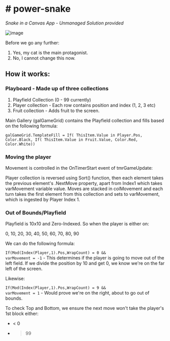 <h1># power-snake</h1>

<i>Snake in a Canvas App - Unmanaged Solution provided</i>

![image](https://user-images.githubusercontent.com/96265020/163811054-5838365b-4cd4-40c0-bd9e-0c00777e094a.png)

Before we go any further:
1. Yes, my cat is the main protagonist.
2. No, I cannot change this now.

<h2>How it works:</h2>

<h3>Playboard - Made up of three collections</h3>

  1. Playfield Collection (0 - 99 currently)
  2. Player collection - Each row contains position and index (1, 2, 3 etc)
  3. Fruit collection - Adds fruit to the screen.

Main Gallery (galGameGrid) contains the Playfield collection and fills based on the following formula:

<code>galGameGrid.TemplateFill = If(
    ThisItem.Value in Player.Pos,
    Color.Black,
    If(
        ThisItem.Value in Fruit.Value,
        Color.Red,
        Color.White))</code>

<h3>Moving the player</h3>

Movement is controlled in the OnTimerStart event of tmrGameUpdate:

Player collection is reversed using Sort() function, then each element takes the previous element's .NextMove property, apart from Index1 which takes varMovement variable value. Moves are stacked in colMovement and each turn takes the first element from this collection and sets to varMovement, which is ingested by Player Index 1.

<h3>Out of Bounds/Playfield</h3>

Playfield is 10x10 and Zero-Indexed. So when the player is either on:

0, 10, 20, 30, 40, 50, 60, 70, 80, 90

We can do the following formula:

<code>If(Mod(Index(Player,1).Pos,WrapCount) = 0 && varMovement = -1</code> - This determines if the player is going to move out of the left field. If we divide the position by 10 and get 0, we know we're on the far left of the screen.

Likewise:

<code>If(Mod(Index(Player,1).Pos,WrapCount) = 9 && varMovement = 1</code> - Would prove we're on the right, about to go out of bounds.

To check Top and Bottom, we ensure the next move won't take the player's 1st block either:

+ < 0
+ > 99



